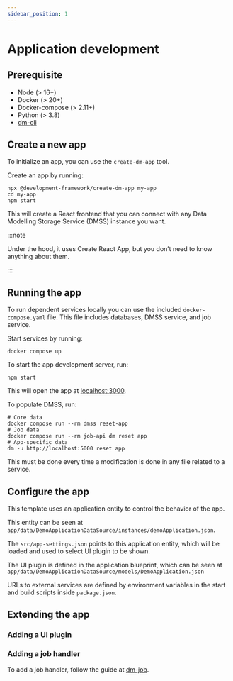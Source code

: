 ```yaml
---
sidebar_position: 1
---
```


# Application development 

## Prerequisite

* Node (> 16+)
* Docker (> 20+)
* Docker-compose (> 2.11+)
* Python (> 3.8)
* [dm-cli](https://github.com/equinor/dm-cli)

[//]: # ()
## Create a new app

To initialize an app, you can use the `create-dm-app` tool. 

Create an app by running:

```
npx @development-framework/create-dm-app my-app
cd my-app
npm start
```

This will create a React frontend that you can connect with any Data Modelling Storage Service (DMSS) instance you want. 

:::note

Under the hood, it uses Create React App, but you don’t need to know anything about them.

:::

<!---
Important app folders and files:

```
my-app/
|_ apps/ - List of apps included (blueprint, entities, and data sources)
  |_ demo-app/
    |_ data
    |_ data_sources/
      |_ settings.json
  |_ src
    |_ plugins.js - List of plugins that should be loaded
    |_ settings.json - App settings
```
-->

## Running the app

To run dependent services locally you can use the included `docker-compose.yaml` file. This file includes databases, DMSS service, and job service. 

Start services by running:

```
docker compose up
```

To start the app development server, run:

```
npm start
```

This will open the app at [localhost:3000](http://localhost:3000).

To populate DMSS, run:

```
# Core data
docker compose run --rm dmss reset-app
# Job data 
docker compose run --rm job-api dm reset app
# App-specific data
dm -u http://localhost:5000 reset app
```

This must be done every time a modification is done in any file related to a service.

## Configure the app

This template uses an application entity to control the behavior of the app. 

This entity can be seen at `app/data/DemoApplicationDataSource/instances/demoApplication.json`. 

The `src/app-settings.json` points to this application entity, which will be loaded and used to select UI plugin to be shown.

The UI plugin is defined in the application blueprint, which can be seen at `app/data/DemoApplicationDataSource/models/DemoApplication.json`

URLs to external services are defined by environment variables in the start and build scripts inside `package.json`.

## Extending the app

### Adding a UI plugin


### Adding a job handler

To add a job handler, follow the guide at [dm-job](https://github.com/equinor/dm-job#job-handler-plugins).



